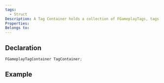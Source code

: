 ```yaml
---
tags:
  - Struct
Description: A Tag Container holds a collection of FGameplayTags, tags are included explicitly by adding them, and implicitly from adding child tags
Properties: 
Belongs to:
---
```


## Declaration

```cpp
FGameplayTagContainer TagContainer;
```

## Example

```cpp
```


